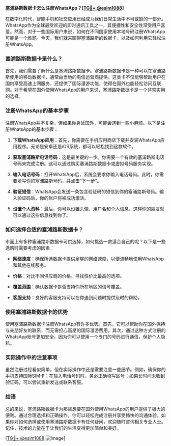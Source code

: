 **塞浦路斯数据卡怎么注册WhatsApp？[[TG💪+ @esim1088](https://t.me/s/esim1088)]**

在数字化时代，智能手机和社交应用已经成为我们日常生活中不可或缺的一部分。WhatsApp作为全球最受欢迎的即时通讯工具之一，其便捷性和安全性深受用户喜爱。然而，对于一些国际用户来说，如何在不同国家使用本地号码注册WhatsApp可能是一个难题。今天，我们就来聊聊塞浦路斯的数据卡，以及如何利用它轻松注册WhatsApp。

### 塞浦路斯数据卡是什么？

首先，我们需要了解什么是塞浦路斯数据卡。塞浦路斯数据卡是一种可以在塞浦路斯使用的移动数据卡，通常由当地的电信运营商提供。这类卡不仅能够帮助用户在国内享受高速上网服务，还提供了国际漫游功能，使得在国外也能轻松访问互联网。对于希望在国外使用WhatsApp的用户来说，塞浦路斯数据卡是一个非常实用的选择。

### 注册WhatsApp的基本步骤

注册WhatsApp并不复杂，但如果你身处国外，可能会遇到一些小麻烦。以下是注册WhatsApp的基本步骤：

1. **下载WhatsApp应用**：首先，你需要在手机应用商店下载并安装WhatsApp应用程序。无论是安卓还是iOS系统，都可以轻松找到这款软件。

2. **获取塞浦路斯电话号码**：这是最关键的一步。你需要一个有效的塞浦路斯电话号码来完成注册。这可以通过购买塞浦路斯数据卡或虚拟号码服务实现。

3. **输入电话号码**：打开WhatsApp后，系统会要求你输入电话号码。此时，你需要填写你的塞浦路斯号码，并点击“下一步”。

4. **验证短信**：WhatsApp会发送一条包含验证码的短信到你的塞浦路斯号码。输入验证码后，你的账户将被成功激活。

5. **设置个人资料**：最后，你可以设置头像、用户名和个人信息，这样你的朋友就可以通过这些信息找到你了。

### 如何选择合适的塞浦路斯数据卡？

市面上有多种塞浦路斯数据卡可供选择，如何挑选一款适合自己的呢？以下是一些选购时需要考虑的因素：

- **网络速度**：确保所选数据卡提供足够的网络速度，以便流畅地使用WhatsApp和其他在线服务。
  
- **价格**：对比不同供应商的价格，寻找性价比最高的选项。

- **覆盖范围**：确认数据卡是否支持你所在地区的信号覆盖。

- **客服支持**：良好的客服支持可以在你遇到问题时提供及时的帮助。

### 使用塞浦路斯数据卡的优势

使用塞浦路斯数据卡注册WhatsApp有许多优势。首先，它可以帮助你在国外保持与亲朋好友的联系，而无需担心高昂的国际漫游费用。其次，通过这种方式注册的WhatsApp账号更加安全，因为你可以使用一个专门的号码进行通信，保护个人隐私。

### 实际操作中的注意事项

虽然注册过程看似简单，但在实际操作中还是需要注意一些细节。例如，确保你的手机支持国际SIM卡；在输入电话号码时，务必正确填写区号；如果长时间未收到验证码，可以尝试重新发送或联系客服。

### 结语

总的来说，塞浦路斯数据卡为那些想要在国外使用WhatsApp的用户提供了极大的便利。通过合理选择和正确操作，你可以轻松完成注册并享受畅快的沟通体验。如果你对如何选择或使用塞浦路斯数据卡有任何疑问，欢迎随时咨询相关专业人士。记住，技术的力量在于让我们的生活变得更加简单和美好。

[[TG💪+ @esim1088](https://t.me/s/esim1088) ![Image](https://i.postimg.cc/4NQfJmqS/Snipaste-2025-05-13-00-14-12.png)]
